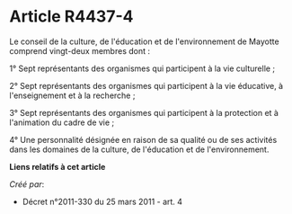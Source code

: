 # Article R4437-4

Le conseil de la culture, de l'éducation et de l'environnement de Mayotte comprend vingt-deux membres dont :

1° Sept représentants des organismes qui participent à la vie culturelle ;

2° Sept représentants des organismes qui participent à la vie éducative, à l'enseignement et à la recherche ;

3° Sept représentants des organismes qui participent à la protection et à l'animation du cadre de vie ;

4° Une personnalité désignée en raison de sa qualité ou de ses activités dans les domaines de la culture, de l'éducation et
de l'environnement.

**Liens relatifs à cet article**

_Créé par_:

  - Décret n°2011-330 du 25 mars 2011 - art. 4
